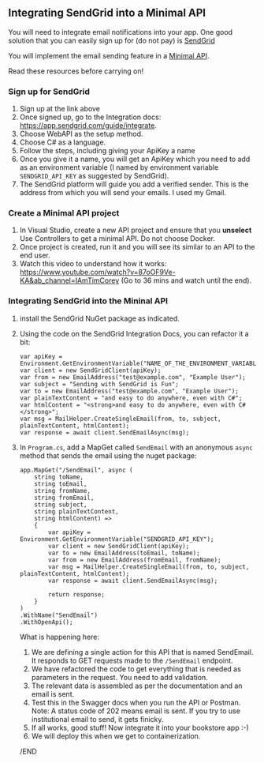 ## Integrating SendGrid into a Minimal API

You will need to integrate email notifications into your app. One good solution that you can easily sign up for (do not pay) is [SendGrid](https://sendgrid.com/en-us/solutions/email-api)

You will implement the email sending feature in a [Minimal API](https://learn.microsoft.com/en-us/aspnet/core/fundamentals/minimal-apis?view=aspnetcore-8.0).

Read these resources before carrying on!

### Sign up for SendGrid

1. Sign up at the link above
1. Once signed up, go to the Integration docs: https://app.sendgrid.com/guide/integrate.
1. Choose WebAPI as the setup method.
1. Choose C# as a language.
1. Follow the steps, including giving your ApiKey a name
1. Once you give it a name, you will get an ApiKey which you need to add as an environment variable (I named by environment variable `SENDGRID_API_KEY` as suggested by SendGrid).
1. The SendGrid platform will guide you add a verified sender. This is the address from which you will send your emails. I used my Gmail.

### Create a Minimal API project
1. In Visual Studio, create a new API project and ensure that you **unselect** Use Controllers to get a minimal API. Do not choose Docker.
1. Once project is created, run it and you will see its similar to an API to the end user.
1. Watch this video to understand how it works: https://www.youtube.com/watch?v=87oOF9Ve-KA&ab_channel=IAmTimCorey (Go to 36 mins and watch until the end).

### Integrating SendGrid into the Mininal API

1. install the SendGrid NuGet package as indicated.
1. Using the code on the SendGrid Integration Docs, you can refactor it a bit:
    ```
    var apiKey = Environment.GetEnvironmentVariable("NAME_OF_THE_ENVIRONMENT_VARIABLE_FOR_YOUR_SENDGRID_KEY");
    var client = new SendGridClient(apiKey);
    var from = new EmailAddress("test@example.com", "Example User");
    var subject = "Sending with SendGrid is Fun";
    var to = new EmailAddress("test@example.com", "Example User");
    var plainTextContent = "and easy to do anywhere, even with C#";
    var htmlContent = "<strong>and easy to do anywhere, even with C#</strong>";
    var msg = MailHelper.CreateSingleEmail(from, to, subject, plainTextContent, htmlContent);
    var response = await client.SendEmailAsync(msg);
    ```

1. In `Program.cs`, add a MapGet called `SendEmail` with an anonymous `async` method that sends the email using the nuget package: 
    ```
    app.MapGet("/SendEmail", async (
        string toName, 
        string toEmail,
        string fromName,
        string fromEmail,
        string subject, 
        string plainTextContent,
        string htmlContent) =>
        {
            var apiKey = Environment.GetEnvironmentVariable("SENDGRID_API_KEY");
            var client = new SendGridClient(apiKey);
            var to = new EmailAddress(toEmail, toName);
            var from = new EmailAddress(fromEmail, fromName);
            var msg = MailHelper.CreateSingleEmail(from, to, subject, plainTextContent, htmlContent);
            var response = await client.SendEmailAsync(msg);

            return response;
        }
    )
    .WithName("SendEmail")
    .WithOpenApi();
    ```
    What is happening here:
    1. We are defining a single action for this API that is named SendEmail. It responds to GET requests made to the `/SendEmail` endpoint.
    1. We have refactored the code to get everything that is needed as parameters in the request. You need to add validation.
    1. The relevant data is assembled as per the documentation and an email is sent.
    1. Test this in the Swagger docs when you run the API or Postman. Note: A status code of 202 means email is sent. If you try to use institutional email to send, it gets finicky.
    1. If all works, good stuff! Now integrate it into your bookstore app :-)
    1. We will deploy this when we get to containerization.

    /END